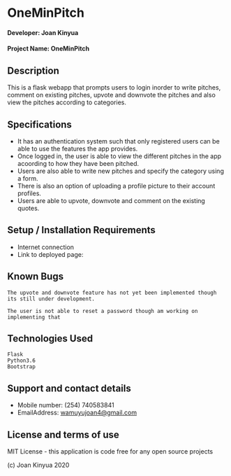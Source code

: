# OneMinPitch

#### Developer: Joan Kinyua
#### Project Name: OneMinPitch

## Description
This is a flask webapp that prompts users to login inorder to write pitches, comment on existing pitches, upvote and downvote the pitches and also view the pitches according to categories.

## Specifications
* It has an authentication system such that only registered users can be able to use the features the app provides.
* Once logged in, the user is able to view the different pitches in the app acoording to how they have been pitched.
* Users are also able to write new pitches and specify the category using a form.
* There is also an option of uploading a profile picture to their account profiles.
* Users are able to upvote, downvote and comment on the existing quotes.

## Setup / Installation Requirements

* Internet connection
* Link to deployed page: 

## Known Bugs

```
The upvote and downvote feature has not yet been implemented though its still under development.

The user is not able to reset a password though am working on implementing that
```

## Technologies Used
```
Flask
Python3.6
Bootstrap
```

## Support and contact details

* Mobile number: (254) 740583841
* EmailAddress: wamuyujoan4@gmail.com

## License and terms of use

MIT License - this application is code free for any open source projects

(c) Joan Kinyua 2020